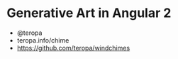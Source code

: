 # Generative Art in Angular 2

- @teropa
- teropa.info/chime
- https://github.com/teropa/windchimes
